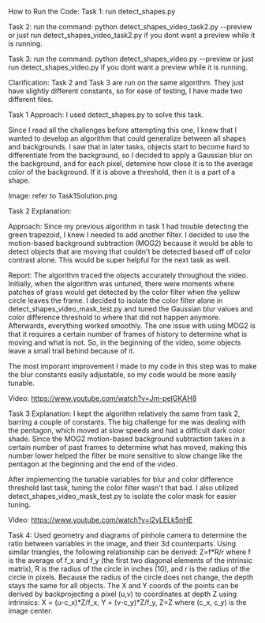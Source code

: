 How to Run the Code:
Task 1: run detect_shapes.py

Task 2: run the command: python detect_shapes_video_task2.py --preview 
or just run detect_shapes_video_task2.py if you dont want a preview while it is running.

Task 3: run the command: python detect_shapes_video.py --preview
or just run detect_shapes_video.py if you dont want a preview while it is running.

Clarification: Task 2 and Task 3 are run on the same algorithm. They just have slightly different constants, so for ease of testing, I have made two different files.

Task 1 Approach:
I used detect_shapes.py to solve this task.

Since I read all the challenges before attempting this one, I knew that I wanted to develop an algorithm that could generalize between all shapes and backgrounds. I saw that in later tasks, objects start to become hard to differentiate from the background, so I decided to apply a Gaussian blur on the background, and for each pixel, detemine how close it is to the average color of the background. If it is above a threshold, then it is a part of a shape. 

Image: refer to Task1Solution.png

Task 2 Explanation:

Approach: Since my previous algorithm in task 1 had trouble detecting the green trapezoid, I knew I needed to add another filter. I decided to use the motion-based background subtraction (MOG2) because it would be able to detect objects that are moving that couldn't be detected based off of color contrast alone. This would be super helpful for the next task as well.

Report: The algorithm traced the objects accurately throughout the video. Initially, when the algorithm was untuned, there were moments where patches of grass would get detected by the color filter when the yellow circle leaves the frame. I decided to isolate the color filter alone in detect_shapes_video_mask_test.py and tuned the Gaussian blur values and color difference threshold to where that did not happen anymore. Afterwards, everything worked smoothly. The one issue with using MOG2 is that it requires a certain number of frames of history to determine what is moving and what is not. So, in the beginning of the video, some objects leave a small trail behind because of it.

The most imporant improvement I made to my code in this step was to make the blur constants easily adjustable, so my code would be more easily tunable.

Video: https://www.youtube.com/watch?v=Jm-pelGKAH8


Task 3 Explanation:
I kept the algorithm relatively the same from task 2, barring a couple of constants. The big challenge for me was dealing with the pentagon, which moved at slow speeds and had a difficult dark color shade. Since the MOG2 motion-based background subtraction takes in a certain number of past frames to determine what has moved, making this number lower helped the filter be more sensitive to slow change like the pentagon at the beginning and the end of the video. 

After implementing the tunable variables for blur and color difference threshold last task, tuning the color filter wasn't that bad. I also utilized detect_shapes_video_mask_test.py to isolate the color mask for easier tuning.


Video: https://www.youtube.com/watch?v=l2yLELk5nHE

Task 4: Used geometry and diagrams of pinhole camera to determine the ratio between variables in the image, and their 3d counterparts. Using similar triangles, the following relationship can be derived: Z=f*R/r where f is the average of f_x and f_y (the first two diagonal elements of the intrinsic matrix), R is the radius of the circle in inches (10), and r is the radius of the circle in pixels. Because the radius of the circle does not change, the depth stays the same for all objects. The X and Y coords of the points can be derived by backprojecting a pixel (u,v) to coordinates at depth Z using intrinsics: X = (u-c_x)*Z/f_x, Y = (v-c_y)*Z/f_y, Z=Z where (c_x, c_y) is the image center.

